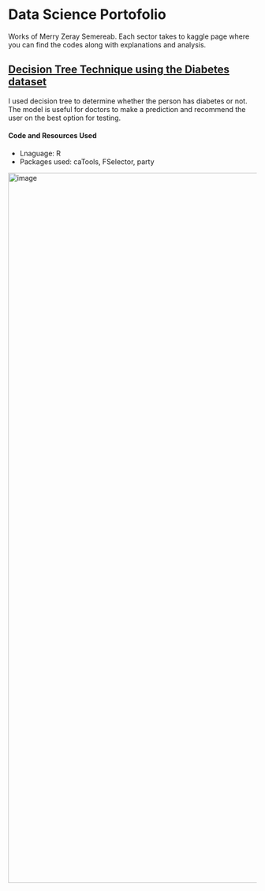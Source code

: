 # Data Science Portofolio
Works of Merry Zeray Semereab. 
Each sector takes to kaggle page where you can find the codes along with explanations and analysis.

## <a href="https://www.kaggle.com/code/merryzeray/decision-tree-technique-using-the-diabetes-dataset" target="_blank"> Decision Tree Technique using the Diabetes dataset </a>
I used decision tree to determine whether the person has diabetes or not. The model is useful for doctors to make a prediction and recommend the user on the best option for testing. 
#### Code and Resources Used
* Lnaguage: R
* Packages used: caTools, FSelector, party
<img width="1440" alt="image" src="https://user-images.githubusercontent.com/59441158/199807465-58f23dbe-7959-4b93-884f-535017cc1589.png">







